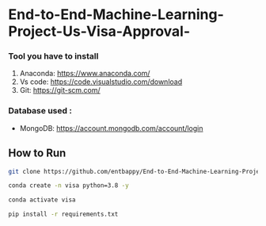 # End-to-End-Machine-Learning-Project-Us-Visa-Approval-



### Tool you have to install 

1. Anaconda: https://www.anaconda.com/
2. Vs code: https://code.visualstudio.com/download
3. Git: https://git-scm.com/

### Database used :

- MongoDB: https://account.mongodb.com/account/login


## How to Run 
```bash
git clone https://github.com/entbappy/End-to-End-Machine-Learning-Project-Implementation  ## Inception bd 
```

```bash
conda create -n visa python=3.8 -y
```

```bash
conda activate visa
```

```bash
pip install -r requirements.txt
```


